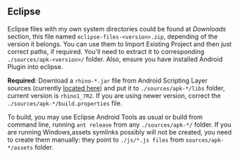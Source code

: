 Eclipse
-------

Eclipse files with my own system directories could be found at *Downloads* section, this file named `eclipse-files-<version>.zip`, depending of the version it belongs. You can use them to Import Existing Project and then just correct paths, if required. You'll need to extract it to corresponding `./sources/apk-<version>/` folder. Also, ensure you have installed Android Plugin into eclipse.

**Required**: Download a `rhino-*.jar` file from Android Scripting Layer sources (currently [located here](http://code.google.com/p/android-scripting/source/browse/#hg%2Frhino)) and put it to `./sources/apk-*/libs` folder, current version is `rhino1_7R2`. If you are using newer version, correct the `./sources/apk-*/build.properties` file.

To build, you may use Eclipse Android Tools as usual or build from command line, running `ant release` from any `./sources/apk-*/` folder. If you are running Windows,assets symlinks possibly will not be created, you need to create them manually: they point to `./js/*.js files` from `sources/apk-*/assets` folder.

